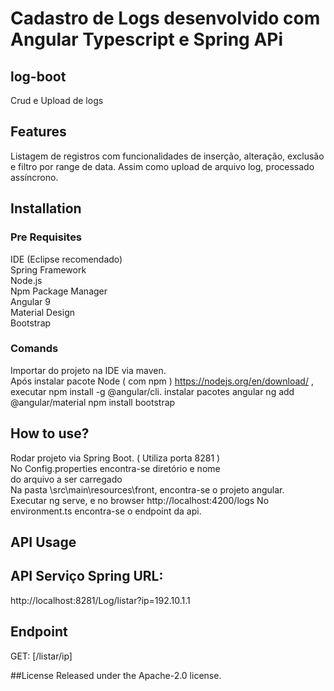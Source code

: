  
# Cadastro de Logs desenvolvido com Angular Typescript e Spring APi

## log-boot
Crud e Upload de logs

## Features
Listagem de registros com funcionalidades de inserção, alteração, exclusão e filtro por range de data.
Assim como upload de arquivo log, processado assíncrono.

## Installation
### Pre Requisites
IDE (Eclipse recomendado)<br>
Spring Framework<br>
Node.js<br>
Npm Package Manager<br>
Angular 9 <br>
Material Design <br>
Bootstrap <br>

### Comands
Importar do projeto na IDE via maven.<br>
Após instalar pacote Node ( com npm ) https://nodejs.org/en/download/ , <br>
executar npm install -g @angular/cli.
instalar pacotes angular 
ng add @angular/material
npm install bootstrap

## How to use?
Rodar projeto via Spring Boot. ( Utiliza porta 8281 ) <br>
No Config.properties encontra-se diretório e nome  <br>
do arquivo a ser carregado <br>
Na pasta \src\main\resources\front, encontra-se o projeto angular.<br>
Executar ng serve, e no browser http://localhost:4200/logs
No environment.ts encontra-se o endpoint da api.

## API Usage
## API Serviço Spring URL: 
http://localhost:8281/Log/listar?ip=192.10.1.1

## Endpoint
 GET: [/listar/ip]
 
##License
Released under the Apache-2.0 license.
